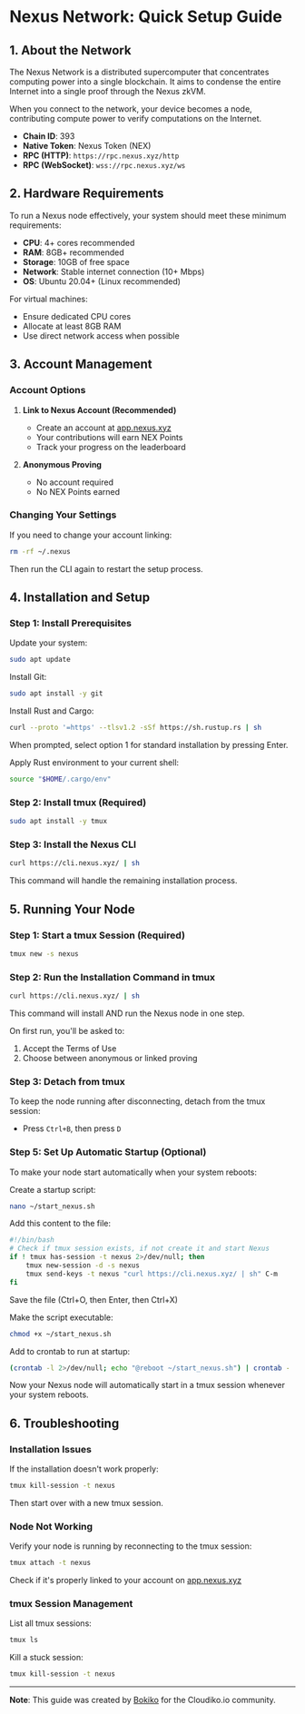 # Nexus Network: Quick Setup Guide

## 1. About the Network

The Nexus Network is a distributed supercomputer that concentrates computing power into a single blockchain. It aims to condense the entire Internet into a single proof through the Nexus zkVM.

When you connect to the network, your device becomes a node, contributing compute power to verify computations on the Internet.

- **Chain ID**: 393
- **Native Token**: Nexus Token (NEX)
- **RPC (HTTP)**: `https://rpc.nexus.xyz/http`
- **RPC (WebSocket)**: `wss://rpc.nexus.xyz/ws`

## 2. Hardware Requirements

To run a Nexus node effectively, your system should meet these minimum requirements:

- **CPU**: 4+ cores recommended
- **RAM**: 8GB+ recommended
- **Storage**: 10GB of free space
- **Network**: Stable internet connection (10+ Mbps)
- **OS**: Ubuntu 20.04+ (Linux recommended)

For virtual machines:
- Ensure dedicated CPU cores
- Allocate at least 8GB RAM
- Use direct network access when possible

## 3. Account Management

### Account Options

1. **Link to Nexus Account (Recommended)**
   - Create an account at [app.nexus.xyz](https://app.nexus.xyz)
   - Your contributions will earn NEX Points
   - Track your progress on the leaderboard

2. **Anonymous Proving**
   - No account required
   - No NEX Points earned

### Changing Your Settings

If you need to change your account linking:

```bash
rm -rf ~/.nexus
```

Then run the CLI again to restart the setup process.

## 4. Installation and Setup

### Step 1: Install Prerequisites

Update your system:
```bash
sudo apt update
```

Install Git:
```bash
sudo apt install -y git
```

Install Rust and Cargo:
```bash
curl --proto '=https' --tlsv1.2 -sSf https://sh.rustup.rs | sh
```

When prompted, select option 1 for standard installation by pressing Enter.

Apply Rust environment to your current shell:
```bash
source "$HOME/.cargo/env"
```

### Step 2: Install tmux (Required)

```bash
sudo apt install -y tmux
```

### Step 3: Install the Nexus CLI

```bash
curl https://cli.nexus.xyz/ | sh
```

This command will handle the remaining installation process.

## 5. Running Your Node

### Step 1: Start a tmux Session (Required)

```bash
tmux new -s nexus
```

### Step 2: Run the Installation Command in tmux

```bash
curl https://cli.nexus.xyz/ | sh
```

This command will install AND run the Nexus node in one step.

On first run, you'll be asked to:
1. Accept the Terms of Use
2. Choose between anonymous or linked proving

### Step 3: Detach from tmux

To keep the node running after disconnecting, detach from the tmux session:
- Press `Ctrl+B`, then press `D`

### Step 5: Set Up Automatic Startup (Optional)

To make your node start automatically when your system reboots:

Create a startup script:

```bash
nano ~/start_nexus.sh
```

Add this content to the file:

```bash
#!/bin/bash
# Check if tmux session exists, if not create it and start Nexus
if ! tmux has-session -t nexus 2>/dev/null; then
    tmux new-session -d -s nexus
    tmux send-keys -t nexus "curl https://cli.nexus.xyz/ | sh" C-m
fi
```

Save the file (Ctrl+O, then Enter, then Ctrl+X)

Make the script executable:

```bash
chmod +x ~/start_nexus.sh
```

Add to crontab to run at startup:

```bash
(crontab -l 2>/dev/null; echo "@reboot ~/start_nexus.sh") | crontab -
```

Now your Nexus node will automatically start in a tmux session whenever your system reboots.

## 6. Troubleshooting

### Installation Issues

If the installation doesn't work properly:

```bash
tmux kill-session -t nexus
```

Then start over with a new tmux session.

### Node Not Working

Verify your node is running by reconnecting to the tmux session:

```bash
tmux attach -t nexus
```

Check if it's properly linked to your account on [app.nexus.xyz](https://app.nexus.xyz)

### tmux Session Management

List all tmux sessions:

```bash
tmux ls
```

Kill a stuck session:

```bash
tmux kill-session -t nexus
```

---

**Note**: This guide was created by [Bokiko](https://github.com/bokiko) for the Cloudiko.io community.
